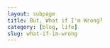 ```yaml
---
layout: subpage
title: But, What if I'm Wrong?
category: [blog, life]
slug: what-if-im-wrong
---
```

